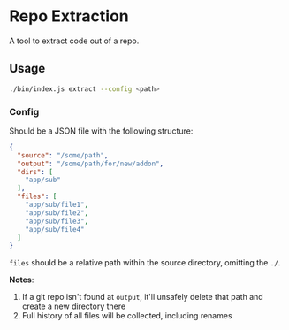 # Repo Extraction

A tool to extract code out of a repo.

## Usage

```bash
./bin/index.js extract --config <path>
```

### Config

Should be a JSON file with the following structure:

```json
{
  "source": "/some/path",
  "output": "/some/path/for/new/addon",
  "dirs": [
    "app/sub"
  ],
  "files": [
    "app/sub/file1",
    "app/sub/file2",
    "app/sub/file3",
    "app/sub/file4"
  ]
}
```

`files` should be a relative path within the source directory, omitting the `./`.

**Notes**:

1. If a git repo isn't found at `output`, it'll unsafely delete that path and create a new directory there
1. Full history of all files will be collected, including renames
